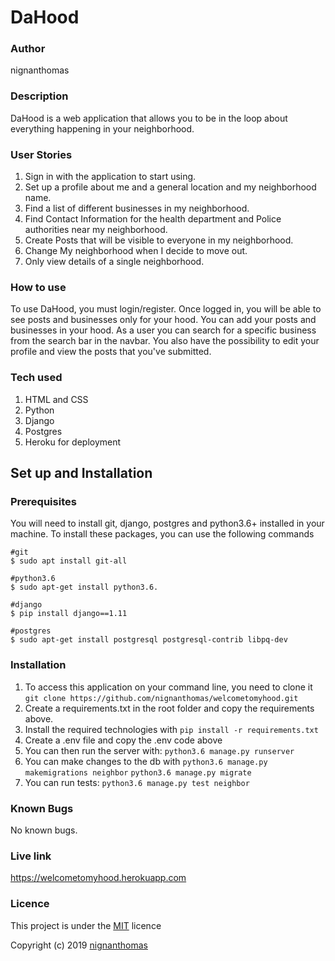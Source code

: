 # DaHood

###  Author
nignanthomas

### Description
DaHood is a web application that allows you to be in the loop about everything happening in your neighborhood.

### User Stories
1. Sign in with the application to start using.
1. Set up a profile about me and a general location and my neighborhood name.
1. Find a list of different businesses in my neighborhood.
1. Find Contact Information for the health department and Police authorities near my neighborhood.
1. Create Posts that will be visible to everyone in my neighborhood.
1. Change My neighborhood when I decide to move out.
1. Only view details of a single neighborhood.

### How to use
To use DaHood, you must login/register. Once logged in, you will be able to see posts and businesses only for your hood.
You can add your posts and businesses in your hood.
As a user you can search for a specific business from the search bar in the navbar.
You also have the possibility to edit your profile and view the posts that you've submitted.


### Tech used
1. HTML and CSS
2. Python
3. Django
1. Postgres
1. Heroku for deployment

## Set up and Installation
### Prerequisites
You will need to install git, django, postgres and python3.6+ installed in your machine.
To install these packages, you can use the following commands
```
#git
$ sudo apt install git-all

#python3.6
$ sudo apt-get install python3.6.

#django
$ pip install django==1.11

#postgres
$ sudo apt-get install postgresql postgresql-contrib libpq-dev
```

### Installation
1. To access this application on your command line, you need to clone it
`git clone https://github.com/nignanthomas/welcometomyhood.git`
1. Create a requirements.txt in the root folder and copy the requirements above.
1. Install the required technologies with
`pip install -r requirements.txt`
1. Create a .env file and copy the .env code above
1. You can then run the server with:
`python3.6 manage.py runserver`
1. You can make changes to the db with
`python3.6 manage.py makemigrations neighbor`
`python3.6 manage.py migrate`
4. You can run tests:
`python3.6 manage.py test neighbor`



### Known Bugs
No known bugs.

### Live link
https://welcometomyhood.herokuapp.com

### Licence
This project is under the [MIT](https://github.com) licence

Copyright (c) 2019 [nignanthomas](https://github.com/nignanthomas/)
